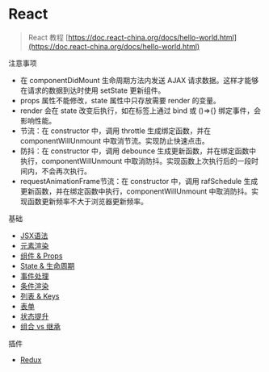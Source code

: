 # React

> React 教程 [https://doc.react-china.org/docs/hello-world.html](https://doc.react-china.org/docs/hello-world.html)

注意事项

- 在 componentDidMount 生命周期方法内发送 AJAX 请求数据。这样才能够在请求的数据到达时使用 setState 更新组件。
- props 属性不能修改，state 属性中只存放需要 render 的变量。
- render 会在 state 改变后执行，如在标签上通过 bind 或 ()=>{} 绑定事件，会影响性能。
- 节流：在 constructor 中，调用 throttle 生成绑定函数，并在 componentWillUnmount 中取消节流。实现防止快速点击。
- 防抖：在 constructor 中，调用 debounce 生成更新函数，并在绑定函数中执行，componentWillUnmount 中取消防抖。实现函数上次执行后的一段时间内，不会再次执行。
- requestAnimationFrame节流：在 constructor 中，调用 rafSchedule 生成更新函数，并在绑定函数中执行，componentWillUnmount 中取消防抖。实现函数更新频率不大于浏览器更新频率。

基础

- [JSX语法](Base/introducing-jsx.md)
- [元素渲染](Base/rendering-elements.md)
- [组件 & Props](Base/components-and-props.md)
- [State & 生命周期](Base/state-and-lifecycle.md)
- [事件处理](Base/handling-events.md)
- [条件渲染](Base/conditional-rendering.md)
- [列表 & Keys](Base/lists-and-keys.md)
- [表单](Base/forms.md)
- [状态提升](Base/lifting-state-up.md)
- [组合 vs 继承](Base/composition-vs-inheritance.md)

插件

- [Redux](Redux.md)
